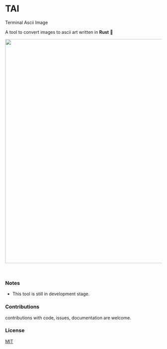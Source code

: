 # TAI
Terminal Ascii Image

A tool to convert images to ascii art written in **Rust** 🦀

<p>
<img width="720px" align="center" src="./screenshots/1.gif"/>
</p><br/>


### Notes
* This tool is still in development stage.


### Contributions
contributions with code, issues, documentation are welcome.

### License
[MIT](https://mit-license.org/)
